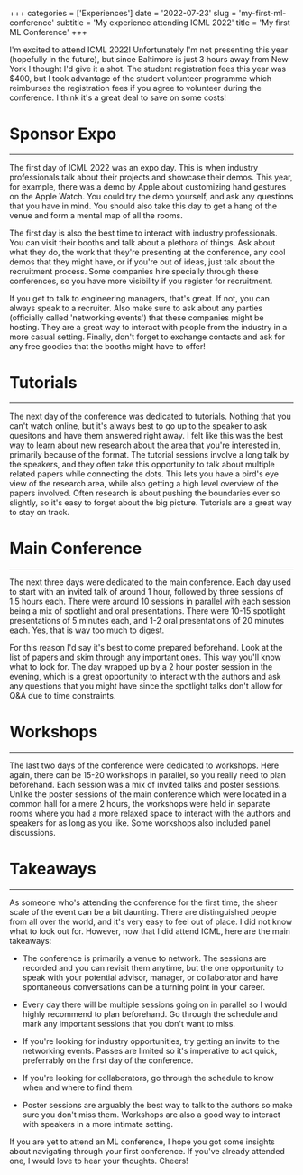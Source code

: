 +++
categories = ['Experiences']
date = '2022-07-23'
slug = 'my-first-ml-conference'
subtitle = 'My experience attending ICML 2022'
title = 'My first ML Conference'
+++

I'm excited to attend ICML 2022! Unfortunately I'm not presenting this year (hopefully in the future), but since Baltimore is just 3 hours away from New York I thought I'd give it a shot. The student registration fees this year was $400, but I took advantage of the student volunteer programme which reimburses the registration fees if you agree to volunteer during the conference. I think it's a great deal to save on some costs!

# Sponsor Expo
---

The first day of ICML 2022 was an expo day. This is when industry professionals talk about their projects and showcase their demos. This year, for example, there was a demo by Apple about customizing hand gestures on the Apple Watch. You could try the demo yourself, and ask any questions that you have in mind. You should also take this day to get a hang of the venue and form a mental map of all the rooms.

The first day is also the best time to interact with industry professionals. You can visit their booths and talk about a plethora of things. Ask about what they do, the work that they're presenting at the conference, any cool demos that they might have, or if you're out of ideas, just talk about the recruitment process. Some companies hire specially through these conferences, so you have more visibility if you register for recruitment. 

If you get to talk to engineering managers, that's great. If not, you can always speak to a recruiter. Also make sure to ask about any parties (officially called 'networking events') that these companies might be hosting. They are a great way to interact with people from the industry in a more casual setting. Finally, don't forget to exchange contacts and ask for any free goodies that the booths might have to offer! 

# Tutorials
---
The next day of the conference was dedicated to tutorials. Nothing that you can't watch online, but it's always best to go up to the speaker to ask quesitons and have them answered right away. I felt like this was the best way to learn about new research about the area that you're interested in, primarily because of the format. The tutorial sessions involve a long talk by the speakers, and they often take this opportunity to talk about multiple related papers while connecting the dots. This lets you have a bird's eye view of the research area, while also getting a high level overview of the papers involved. Often research is about pushing the boundaries ever so slightly, so it's easy to forget about the big picture. Tutorials are a great way to stay on track.

# Main Conference
---
The next three days were dedicated to the main conference. Each day used to start with an invited talk of around 1 hour, followed by three sessions of 1.5 hours each. There were around 10 sessions in parallel with each session being a mix of spotlight and oral presentations. There were 10-15 spotlight presentations of 5 minutes each, and 1-2 oral presentations of 20 minutes each. Yes, that is way too much to digest. 

For this reason I'd say it's best to come prepared beforehand. Look at the list of papers and skim through any important ones. This way you'll know what to look for. The day wrapped up by a 2 hour poster session in the evening, which is a great opportunity to interact with the authors and ask any questions that you might have since the spotlight talks don't allow for Q&A due to time constraints.

# Workshops
---
The last two days of the conference were dedicated to workshops. Here again, there can be 15-20 workshops in parallel, so you really need to plan beforehand. Each session was a mix of invited talks and poster sessions. Unlike the poster sessions of the main conference which were located in a common hall for a mere 2 hours, the workshops were held in separate rooms where you had a more relaxed space to interact with the authors and speakers for as long as you like. Some workshops also included panel discussions.

# Takeaways
---
As someone who's attending the conference for the first time, the sheer scale of the event can be a bit daunting. There are distinguished people from all over the world, and it's very easy to feel out of place. I did not know what to look out for. However, now that I did attend ICML, here are the main takeaways:

* The conference is primarily a venue to network. The sessions are recorded and you can revisit them anytime, but the one opportunity to speak with your potential advisor, manager, or collaborator and have spontaneous conversations can be a turning point in your career.

* Every day there will be multiple sessions going on in parallel so I would highly recommend to plan beforehand. Go through the schedule and mark any important sessions that you don't want to miss.

* If you're looking for industry opportunities, try getting an invite to the networking events. Passes are limited so it's imperative to act quick, preferrably on the first day of the conference.

* If you're looking for collaborators, go through the schedule to know when and where to find them.

* Poster sessions are arguably the best way to talk to the authors so make sure you don't miss them. Workshops are also a good way to interact with speakers in a more intimate setting.

If you are yet to attend an ML conference, I hope you got some insights about navigating through your first conference. If you've already attended one, I would love to hear your thoughts. Cheers!
